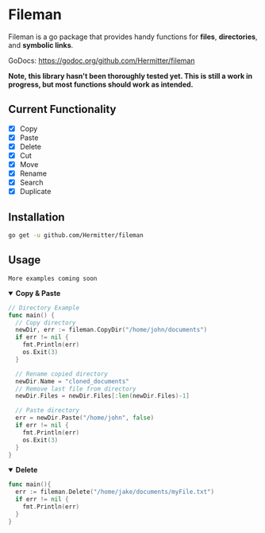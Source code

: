 # Fileman

Fileman is a go package that provides handy functions for **files**, **directories**, and **symbolic links**.

GoDocs: https://godoc.org/github.com/Hermitter/fileman

**Note, this library hasn't been thoroughly tested yet. This is still a work in progress, but most functions should work as intended.**

## Current Functionality
- [x] Copy
- [x] Paste
- [x] Delete
- [x] Cut
- [x] Move
- [x] Rename
- [x] Search
- [x] Duplicate

## Installation
```bash
go get -u github.com/Hermitter/fileman
```

## Usage
`More examples coming soon`
<details open>
<summary><b>Copy & Paste</b></summary>

```go
// Directory Example
func main() {
  // Copy directory
  newDir, err := fileman.CopyDir("/home/john/documents")
  if err != nil {
    fmt.Println(err)
    os.Exit(3)
  }

  // Rename copied directory
  newDir.Name = "cloned_documents"
  // Remove last file from directory
  newDir.Files = newDir.Files[:len(newDir.Files)-1]

  // Paste directory
  err = newDir.Paste("/home/john", false)
  if err != nil {
    fmt.Println(err)
    os.Exit(3)
  }
}
```
</details>

<details open>
<summary><b>Delete</b></summary>

```go
func main(){
  err := fileman.Delete("/home/jake/documents/myFile.txt")
  if err != nil {
    fmt.Println(err)
  }
}
```
</details>

